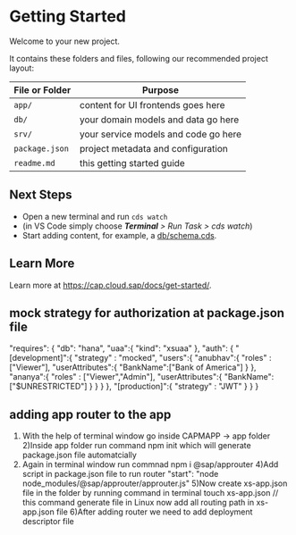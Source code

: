 # Getting Started

Welcome to your new project.

It contains these folders and files, following our recommended project layout:

File or Folder | Purpose
---------|----------
`app/` | content for UI frontends goes here
`db/` | your domain models and data go here
`srv/` | your service models and code go here
`package.json` | project metadata and configuration
`readme.md` | this getting started guide


## Next Steps

- Open a new terminal and run `cds watch`
- (in VS Code simply choose _**Terminal** > Run Task > cds watch_)
- Start adding content, for example, a [db/schema.cds](db/schema.cds).


## Learn More

Learn more at https://cap.cloud.sap/docs/get-started/.

## mock strategy for authorization at package.json file 

"requires": {
      "db": "hana",
      "uaa":{
        "kind": "xsuaa"
      },
      "auth": {
        "[development]":{
          "strategy" : "mocked",
          "users":{
            "anubhav":{
              "roles" : ["Viewer"],
              "userAttributes":{
                "BankName":["Bank of America"]
              }
            },
            "ananya":{
              "roles" : ["Viewer","Admin"],
              "userAttributes":{
                "BankName":["$UNRESTRICTED"]
              }
            }
          }
        },
        "[production]":{
          "strategy" : "JWT"
        }
      }
    }

## adding app router to the app
1) With the help of terminal window go inside CAPMAPP -> app folder
2)Inside app folder run command npm init which will generate package.json file automatcially
3) Again in terminal window run commnad npm i @sap/approuter
4)Add script in package.json file to run router 
   "start": "node node_modules/@sap/approuter/approuter.js"
5)Now create xs-app.json file in the folder by running command in terminal 
   touch xs-app.json  // this command generate file in Linux
now add all routing path in xs-app.json file
6)After adding router we need to add deployment descriptor file

